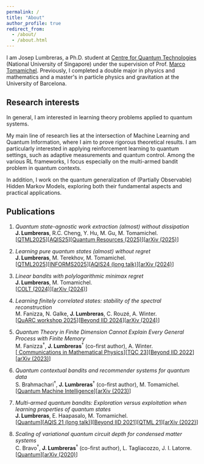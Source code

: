 ```yaml
---
permalink: /
title: "About"
author_profile: true
redirect_from: 
  - /about/
  - /about.html
---
```



I am Josep Lumbreras, a Ph.D. student at <a href="https://www.quantumlah.org/people/profile/josep_l" target="blank">Centre for Quantum Technologies</a> (National University of Singapore) under the supervision of Prof. <a href="https://marcotom.info" target="blank">Marco Tomamichel</a>. Previously, I completed a double major in physics and mathematics and a master's in particle physics and gravitation at the University of Barcelona.

## Research interests

In general, I am interested in learning theory problems applied to quantum systems.

My main line of research lies at the intersection of Machine Learning and Quantum Information, where I aim to prove rigorous theoretical results. I am particularly interested in applying reinforcement learning to quantum settings, such as adaptive measurements and quantum control. Among the various RL frameworks, I focus especially on the multi-armed bandit problem in quantum contexts.

In addition, I work on the quantum generalization of (Partially Observable) Hidden Markov Models, exploring both their fundamental aspects and practical applications.


## Publications

1. *Quantum state-agnostic work extraction (almost) without dissipation* <br>
**J. Lumbreras**, R.C. Cheng, Y. Hu, M. Gu, M. Tomamichel.<br>
[<a href="https://qtml2025.cqt.sg/accepted-papers/" target="_blank">QTML2025</a>][<a href="http://aqis-conf.org/2025/program" target="_blank">AQIS25</a>][<a href="https://2025.quantumresources.science/accepted_talks.html" target="_blank">Quantum Resources (2025)</a>][<a href="https://arxiv.org/abs/2505.09456" target="_blank">arXiv (2025)</a>]

1. *Learning pure quantum states (almost) without regret* <br>
**J. Lumbreras**, M. Terekhov, M. Tomamichel.<br>
[<a href="https://qtml2025.cqt.sg/accepted-papers/" target="_blank">QTML2025</a>][<a href="https://submissions.mirasmart.com/International2025/Itinerary/PresentationDetail.aspx?evdid=652" target="_blank">INFORMS2025</a>][<a href="http://aqis-conf.org/2024/program" target="_blank">AQIS24 (long talk)</a>][<a href="https://arxiv.org/abs/2406.18370" target="_blank">arXiv (2024)</a>]

1. *Linear bandits with polylogarithmic minimax regret* <br>
**J. Lumbreras**, M. Tomamichel.<br>
[<a href="https://proceedings.mlr.press/v247/lumbreras24a.html" target="_blank">COLT (2024)</a>][<a href="https://arxiv.org/abs/2402.12042" target="_blank">arXiv (2024)</a>]

1. *Learning finitely correlated states: stability of the spectral reconstruction* <br>
M. Fanizza, N. Galke, **J. Lumbreras**, C. Rouzé, A. Winter.<br>
[<a href="https://quarc.quantumcomplexity.org/program/" target="_blank">QuARC workshop 2025</a>][<a href="https://beyondiid2024.iquist.illinois.edu/program/" target="_blank">Beyond IID 2024</a>][<a href="https://arxiv.org/abs/2312.07516" target="_blank">arXiv (2024)</a>]

1. *Quantum Theory in Finite Dimension Cannot Explain Every General Process with Finite Memory* <br>
M. Fanizza<sup>†</sup>, **J. Lumbreras**<sup>†</sup> (co-first author), A. Winter.<br>
[<a href="https://link.springer.com/article/10.1007/s00220-023-04913-4" target="_blank"> Communications in Mathematical Physics</a>][<a href="https://www.youtube.com/watch?v=fGKAXF152W8&t=828s" target="_blank">TQC 23</a>][<a href="https://www.youtube.com/watch?v=vgHnd661E4Y&t=1124s" target="_blank">Beyond IID 2022</a>][<a href="https://arxiv.org/abs/2209.11225" target="_blank">arXiv (2023)</a>]

1. *Quantum contextual bandits and recommender systems for quantum data* <br>
S. Brahmachari<sup>†</sup>, **J. Lumbreras**<sup>†</sup> (co-first author), M. Tomamichel.<br>
[<a href="https://link.springer.com/article/10.1007/s42484-024-00189-6" target="_blank">Quantum Machine Intelligence</a>][<a href="https://arxiv.org/abs/2301.13524" target="_blank">arXiv (2023)</a>]

1. *Multi-armed quantum bandits: Exploration versus exploitation when learning properties of quantum states* <br>
**J. Lumbreras**, E. Haapasalo, M. Tomamichel.<br>
[<a href="https://quantum-journal.org/papers/q-2022-06-29-749/" target="_blank">Quantum</a>][<a href="https://drive.google.com/file/d/1aoaye12Em7SMejatxplEQsCdHCE9QlGI/view" target="_blank">AQIS 21 (long talk)</a>][<a href="https://www.youtube.com/watch?v=rm5BmYHaYDU&t=1423s" target="_blank">Beyond IID 2021</a>][<a href="https://www.quantummachinelearning.org/uploads/5/5/6/4/55641533/wednesday_extendedabstracts_qtml2021.pdf" target="_blank">QTML 21</a>][<a href="https://arxiv.org/abs/2108.13050" target="_blank">arXiv (2022)</a>]

1. *Scaling of variational quantum circuit depth for condensed matter systems* <br>
C. Bravo<sup>†</sup>, **J. Lumbreras**<sup>†</sup> (co-first author), L. Tagliacozzo, J. I. Latorre.<br>
[<a href="https://quantum-journal.org/papers/q-2020-05-28-272/" target="_blank">Quantum</a>][<a href="https://arxiv.org/abs/2002.06210" target="_blank">arXiv (2020)</a>]


